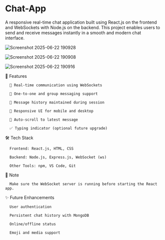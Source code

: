 # Chat-App
A responsive real-time chat application built using React.js on the frontend and WebSockets with Node.js on the backend. This project enables users to send and receive messages instantly in a smooth and modern chat interface.

![Screenshot 2025-06-22 190928](https://github.com/user-attachments/assets/997c024c-0647-4178-a80d-e596d771f3d4)

![Screenshot 2025-06-22 190908](https://github.com/user-attachments/assets/de9f4cb3-a665-4193-9914-9e826a1633f4)

![Screenshot 2025-06-22 190916](https://github.com/user-attachments/assets/da287c6d-3deb-451d-b92f-6bd0a0aadafe)

🚀 Features

      🔄 Real-time communication using WebSockets
      
      💬 One-to-one and group messaging support
      
      🧠 Message history maintained during session
      
      📱 Responsive UI for mobile and desktop
      
      🧼 Auto-scroll to latest message
      
      ✅ Typing indicator (optional future upgrade)

🛠️ Tech Stack

      Frontend: React.js, HTML, CSS
      
      Backend: Node.js, Express.js, WebSocket (ws)
      
      Other Tools: npm, VS Code, Git

📌 Note

      Make sure the WebSocket server is running before starting the React app.

✨ Future Enhancements

      User authentication
      
      Persistent chat history with MongoDB
      
      Online/offline status
      
      Emoji and media support

